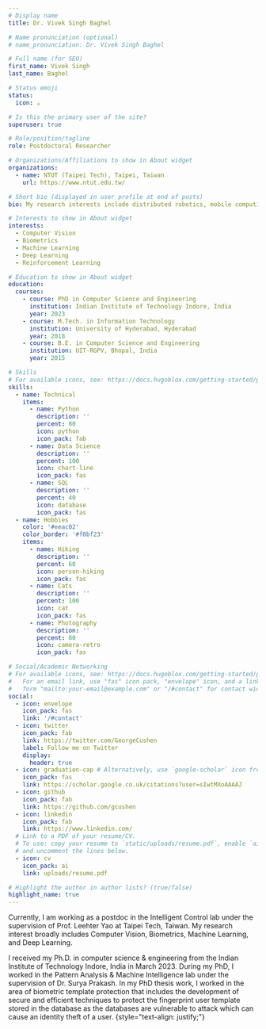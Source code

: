```yaml
---
# Display name
title: Dr. Vivek Singh Baghel

# Name pronunciation (optional)
# name_pronunciation: Dr. Vivek Singh Baghel

# Full name (for SEO)
first_name: Vivek Singh
last_name: Baghel

# Status emoji
status:
  icon: ☕️

# Is this the primary user of the site?
superuser: true

# Role/position/tagline
role: Postdoctoral Researcher

# Organizations/Affiliations to show in About widget
organizations:
  - name: NTUT (Taipei Tech), Taipei, Taiwan
    url: https://www.ntut.edu.tw/

# Short bio (displayed in user profile at end of posts)
bio: My research interests include distributed robotics, mobile computing and programmable matter.

# Interests to show in About widget
interests:
  - Computer Vision
  - Biometrics
  - Machine Learning
  - Deep Learning
  - Reinforcement Learning

# Education to show in About widget
education:
  courses:
    - course: PhD in Computer Science and Engineering
      institution: Indian Institute of Technology Indore, India
      year: 2023
    - course: M.Tech. in Information Technology
      institution: University of Hyderabad, Hyderabad
      year: 2018
    - course: B.E. in Computer Science and Engineering
      institution: UIT-RGPV, Bhopal, India
      year: 2015

# Skills
# For available icons, see: https://docs.hugoblox.com/getting-started/page-builder/#icons
skills:
  - name: Technical
    items:
      - name: Python
        description: ''
        percent: 80
        icon: python
        icon_pack: fab
      - name: Data Science
        description: ''
        percent: 100
        icon: chart-line
        icon_pack: fas
      - name: SQL
        description: ''
        percent: 40
        icon: database
        icon_pack: fas
  - name: Hobbies
    color: '#eeac02'
    color_border: '#f0bf23'
    items:
      - name: Hiking
        description: ''
        percent: 60
        icon: person-hiking
        icon_pack: fas
      - name: Cats
        description: ''
        percent: 100
        icon: cat
        icon_pack: fas
      - name: Photography
        description: ''
        percent: 80
        icon: camera-retro
        icon_pack: fas

# Social/Academic Networking
# For available icons, see: https://docs.hugoblox.com/getting-started/page-builder/#icons
#   For an email link, use "fas" icon pack, "envelope" icon, and a link in the
#   form "mailto:your-email@example.com" or "/#contact" for contact widget.
social:
  - icon: envelope
    icon_pack: fas
    link: '/#contact'
  - icon: twitter
    icon_pack: fab
    link: https://twitter.com/GeorgeCushen
    label: Follow me on Twitter
    display:
      header: true
  - icon: graduation-cap # Alternatively, use `google-scholar` icon from `ai` icon pack
    icon_pack: fas
    link: https://scholar.google.co.uk/citations?user=sIwtMXoAAAAJ
  - icon: github
    icon_pack: fab
    link: https://github.com/gcushen
  - icon: linkedin
    icon_pack: fab
    link: https://www.linkedin.com/
  # Link to a PDF of your resume/CV.
  # To use: copy your resume to `static/uploads/resume.pdf`, enable `ai` icons in `params.yaml`,
  # and uncomment the lines below.
  - icon: cv
    icon_pack: ai
    link: uploads/resume.pdf

# Highlight the author in author lists? (true/false)
highlight_name: true
---
```


Currently, I am working as a postdoc in the Intelligent Control lab under the supervision of Prof. Leehter Yao at Taipei Tech, Taiwan. My research interest broadly includes Computer Vision, Biometrics, Machine Learning, and Deep Learning.

I received my Ph.D. in computer science & engineering from the Indian Institute of Technology Indore, India in March 2023. During my PhD, I worked in the Pattern Analysis & Machine Intelligence lab under the supervision of Dr. Surya Prakash. In my PhD thesis work, I worked in the area of biometric template protection that includes the development of secure and efficient techniques to protect the fingerprint user template stored in the database as the databases are vulnerable to attack which can cause an identity theft of a user.
{style="text-align: justify;"}
